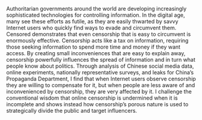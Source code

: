 Authoritarian governments around the world are developing increasingly sophisticated technologies for controlling information. In the digital age, many see these efforts as futile, as they are easily thwarted by savvy Internet users who quickly find ways to evade and circumvent them. Censored demonstrates that even censorship that is easy to circumvent is enormously effective. Censorship acts like a tax on information, requiring those seeking information to spend more time and money if they want access. By creating small inconveniences that are easy to explain away, censorship powerfully influences the spread of information and in turn what people know about politics. Through analysis of Chinese social media data, online experiments, nationally representative surveys, and leaks for China’s Propaganda Department, I find that when Internet users observe censorship they are willing to compensate for it, but when people are less aware of and inconvenienced by censorship, they are very affected by it. I challenge the conventional wisdom that online censorship is undermined when it is incomplete and shows instead how censorship’s porous nature is used to strategically divide the public and target influencers. 

